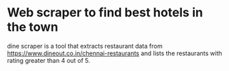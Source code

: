 # Web scraper to find best hotels in the town

dine scraper is a tool that extracts restaurant data from https://www.dineout.co.in/chennai-restaurants and lists the restaurants with rating greater than 4 out of 5.
